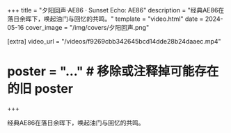 +++
title = "夕阳回声·AE86 · Sunset Echo: AE86"
description = "经典AE86在落日余晖下，唤起油门与回忆的共鸣。"
template = "video.html"
date = 2024-05-16
cover_image = "/img/covers/夕阳回声.png"

[extra]
video_url = "/videos/f9269cbb342645bcd14dde28b24daaec.mp4"
# poster = "..." # 移除或注释掉可能存在的旧 poster
+++

经典AE86在落日余晖下，唤起油门与回忆的共鸣。 